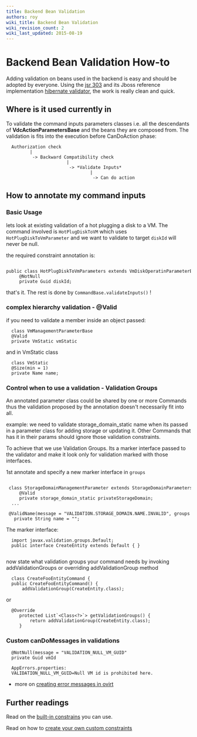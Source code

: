 ```yaml
---
title: Backend Bean Validation
authors: roy
wiki_title: Backend Bean Validation
wiki_revision_count: 2
wiki_last_updated: 2015-08-19
---
```


# Backend Bean Validation How-to

Adding validation on beans used in the backend is easy and should be adopted by everyone.
Using the [jsr 303](http://beanvalidation.org/1.0/spec/) and its Jboss reference implementation [hibernate validator](http://docs.jboss.org/hibernate/stable/validator/reference/en-US/html_single/#d0e2704), the work is really clean and quick.

## Where is it used currently in

To validate the command inputs parameters classes i.e. all the descendants of **VdcActionParametersBase** and the beans they are composed from. The validation is fits into the execution before CanDoAction phase:

      Authorization check 
             |
              -> Backward Compatibility check
                           |
                            -> *Validate Inputs*
                                    |
                                     -> Can do action

## How to annotate my command inputs

### Basic Usage

lets look at existing validation of a hot plugging a disk to a VM. The command involved is ` HotPlugDiskToVM ` which uses ` HotPlugDiskToVmParameter ` and
we want to validate to target ` diskId ` will never be null.

the required constraint annotation is:

      public class HotPlugDiskToVmParameters extends VmDiskOperatinParameterBase {
         @NotNull
         private Guid diskId;

that's it. The rest is done by ` CommandBase.validateInputs() ` !

### complex hierarchy validation - @Valid

if you need to validate a member inside an object passed:

      class VmManagementParameterBase
      @Valid
      private VmStatic vmStatic

and in VmStatic class

      class VmStatic
      @Size(min = 1)
      private Name name;

### Control when to use a validation - Validation Groups

An annotated parameter class could be shared by one or more Commands thus the validation proposed by the annotation doesn't necessarily fit into all.

example: we need to validate storage_domain_static name when its passed in a parameter class
for adding storage or updating it. Other Commands that has it in their params should ignore those
validation constraints.

To achieve that we use Validation Groups. Its a marker interface passed to the validator and make it look only for validation marked with those interfaces.

1st annotate and specify a new marker interface in ` groups `

       class StorageDomainManagementParameter extends StorageDomainParametersBase {
         @Valid
         private storage_domain_static privateStorageDomain;
      ...
       @ValidName(message = "VALIDATION.STORAGE_DOMAIN.NAME.INVALID", groups = { CreateEntity.class, UpdateEntity.class })
       private String name = "";

The marker interface:

      import javax.validation.groups.Default;
      public interface CreateEntity extends Default { }
       

now state what validation groups your command needs by invoking addValidationGroups or overriding addValidationGroup method

      class CreateFooEntityCommand {
      public CreateFooEntityCommand() {
          addValidationGroup(CreateEntity.class);

or

      @Override
         protected List`<Class<?>`> getValidationGroups() {
             return addValidationGroup(CreateEntity.class);
         }

### Custom canDoMessages in validations

      @NotNull(message = "VALIDATION_NULL_VM_GUID"
      private Guid vmId

      AppErrors.properties:
      VALIDATION_NULL_VM_GUID=Null VM id is prohibited here.

* more on [creating error messages in ovirt](/wiki/Engine_Adding_Messages)

## Further readings

Read on the [built-in constrains](http://docs.jboss.org/hibernate/stable/validator/reference/en-US/html_single/#validator-defineconstraints-builtin) you can use.

Read on how to [create your own custom constraints](http://docs.jboss.org/hibernate/stable/validator/reference/en-US/html_single/#validator-customconstraints)
